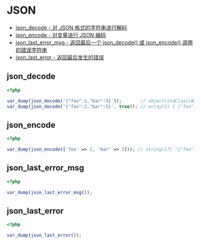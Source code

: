 # JSON

* [json_decode - 对 JSON 格式的字符串进行解码](#jsondecode)
* [json_encode - 对变量进行 JSON 编码](#jsonencode)
* [json_last_error_msg - 返回最后一个 json_decode() 或 json_encode() 调用的错误字符串](#jsonlasterrormsg)
* [json_last_error - 返回最后发生的错误](#jsonlasterror)

## json_decode

```php
<?php

var_dump(json_decode('{"foo":2,"bar":5}'));       // object(stdClass)#1 (2) { ["foo"]=> int(2) ["bar"]=> int(5) }
var_dump(json_decode('{"foo":2,"bar":5}', true)); // array(2) { ["foo"]=> int(2) ["bar"]=> int(5) }

```

## json_encode

```php
<?php

var_dump(json_encode(['foo' => 2, 'bar' => 5])); // string(17) "{"foo":2,"bar":5}"

```

## json_last_error_msg

```php
<?php

var_dump(json_last_error_msg());

```

## json_last_error

```php
<?php

var_dump(json_last_error());

```

